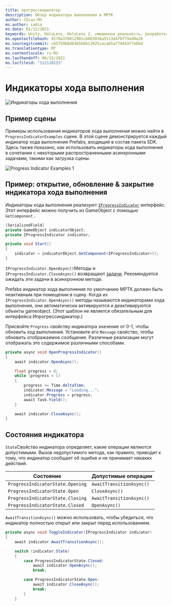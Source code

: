 ```yaml
---
title: прогрессиндикатор
description: Обзор индикатора выполнения в МРТК
author: CDiaz-MS
ms.author: cadia
ms.date: 01/12/2021
keywords: Unity, HoloLens, HoloLens 2, смешанная реальность, разработка, MRTK
ms.openlocfilehash: 9170a376812901cb063038a5513d4fbf79ad0a28
ms.sourcegitcommit: c65759b8d6465b6b13925cacab5af74443f7e6bd
ms.translationtype: MT
ms.contentlocale: ru-RU
ms.lasthandoff: 06/15/2021
ms.locfileid: "112110123"
---
```

# <a name="progress-indicators"></a>Индикаторы хода выполнения

![Индикаторы хода выполнения](../images/progress-indicator/MRTK_ProgressIndicator_Main.png)

## <a name="example-scene"></a>Пример сцены

Примеры использования индикаторов хода выполнения можно найти в `ProgressIndicatorExamples` сцене. В этой сцене демонстрируется каждый индикатор хода выполнения Prefabs, входящий в состав пакета SDK. Здесь также показано, как использовать индикаторы хода выполнения в сочетании с некоторыми распространенными асинхронными задачами, такими как загрузка сцены.

<img src="../images/progress-indicator/MRTK_ProgressIndicator_Examples.png" alt="Progress Indicator Examples 1">

## <a name="example-open-update--close-a-progress-indicator"></a>Пример: открытие, обновление & закрытие индикатора хода выполнения

Индикаторы хода выполнения реализуют [`IProgressIndicator`](xref:Microsoft.MixedReality.Toolkit.UI.IProgressIndicator) интерфейс. Этот интерфейс можно получить из GameObject с помощью `GetComponent` .

```c#
[SerializedField]
private GameObject indicatorObject;
private IProgressIndicator indicator;

private void Start()
{
    indicator = indicatorObject.GetComponent<IProgressIndicator>();
}
```

`IProgressIndicator.OpenAsync()`Методы и `IProgressIndicator.CloseAsync()` возвращают [задачи](xref:System.Threading.Tasks.Task). Рекомендуется ожидать эти задачи в асинхронном методе.

Prefabs индикатор хода выполнения по умолчанию МРТК должен быть неактивным при помещении в сцену. Когда их `IProgressIndicator.OpenAsync()` методы называются индикаторами хода выполнения, они автоматически активируются и деактивируются объекты gameobject. (Этот шаблон не является обязательным для интерфейса Ипрогрессиндикатор.)

Присвойте `Progress` свойству индикатора значение от 0-1, чтобы обновить ход выполнения. Установите его `Message` свойство, чтобы обновить отображаемое сообщение. Различные реализации могут отображать это содержимое различными способами.

```c#
private async void OpenProgressIndicator()
{
    await indicator.OpenAsync();

    float progress = 0;
    while (progress < 1)
    {
        progress += Time.deltaTime;
        indicator.Message = "Loading...";
        indicator.Progress = progress;
        await Task.Yield();
    }

    await indicator.CloseAsync();
}
```

## <a name="indicator-states"></a>Состояния индикатора

`State`Свойство индикатора определяет, какие операции являются допустимыми. Вызов недопустимого метода, как правило, приводит к тому, что индикатор сообщает об ошибке и не принимает никаких действий.

Состояние | Допустимые операции
--- | ---
`ProgressIndicatorState.Opening` | `AwaitTransitionAsync()`
`ProgressIndicatorState.Open` | `CloseAsync()`
`ProgressIndicatorState.Closing` | `AwaitTransitionAsync()`
`ProgressIndicatorState.Closed` | `OpenAsync()`

`AwaitTransitionAsync()` можно использовать, чтобы убедиться, что индикатор полностью открыт или закрыт перед использованием.

```c#
private async void ToggleIndicator(IProgressIndicator indicator)
{
    await indicator.AwaitTransitionAsync();

    switch (indicator.State)
    {
        case ProgressIndicatorState.Closed:
            await indicator.OpenAsync();
            break;

        case ProgressIndicatorState.Open:
            await indicator.CloseAsync();
            break;
        }
    }
```
